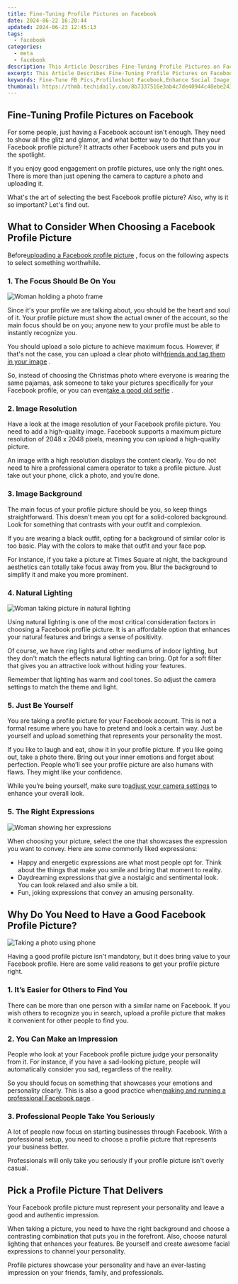 ```yaml
---
title: Fine-Tuning Profile Pictures on Facebook
date: 2024-06-22 16:20:44
updated: 2024-06-23 12:45:13
tags:
  - facebook
categories:
  - meta
  - facebook
description: This Article Describes Fine-Tuning Profile Pictures on Facebook
excerpt: This Article Describes Fine-Tuning Profile Pictures on Facebook
keywords: Fine-Tune FB Pics,Profileshoot Facebook,Enhance Social Image,Optimize Facebook Photo,Improve Profile Pic,Refine Facebook Picture,Upgrade Personal Snap
thumbnail: https://thmb.techidaily.com/8b7337516e3ab4c7de40944c48ebe243474ab75d4e4c1c2d693991f9d3085553.jpg
---
```


## Fine-Tuning Profile Pictures on Facebook

 For some people, just having a Facebook account isn't enough. They need to show all the glitz and glamor, and what better way to do that than your Facebook profile picture? It attracts other Facebook users and puts you in the spotlight.

 If you enjoy good engagement on profile pictures, use only the right ones. There is more than just opening the camera to capture a photo and uploading it.

 What's the art of selecting the best Facebook profile picture? Also, why is it so important? Let's find out.

## What to Consider When Choosing a Facebook Profile Picture

 Before[uploading a Facebook profile picture](https://www.makeuseof.com/how-to-change-facebook-profile-picture/) , focus on the following aspects to select something worthwhile.

### 1\. The Focus Should Be On You

![Woman holding a photo frame](https://static1.makeuseofimages.com/wordpress/wp-content/uploads/2022/10/Woman-holding-a-photo-frame.jpg)

 Since it's your profile we are talking about, you should be the heart and soul of it. Your profile picture must show the actual owner of the account, so the main focus should be on you; anyone new to your profile must be able to instantly recognize you.

 You should upload a solo picture to achieve maximum focus. However, if that's not the case, you can upload a clear photo with[friends and tag them in your image](https://www.makeuseof.com/tag/3-things-you-need-to-know-about-photo-tagging-in-facebook/) .

 So, instead of choosing the Christmas photo where everyone is wearing the same pajamas, ask someone to take your pictures specifically for your Facebook profile, or you can even[take a good old selfie](https://www.makeuseof.com/how-to-take-better-selfies/) .

### 2\. Image Resolution

 Have a look at the image resolution of your Facebook profile picture. You need to add a high-quality image. Facebook supports a maximum picture resolution of 2048 x 2048 pixels, meaning you can upload a high-quality picture.

 An image with a high resolution displays the content clearly. You do not need to hire a professional camera operator to take a profile picture. Just take out your phone, click a photo, and you’re done.

### 3\. Image Background

 The main focus of your profile picture should be you, so keep things straightforward. This doesn't mean you opt for a solid-colored background. Look for something that contrasts with your outfit and complexion.

 If you are wearing a black outfit, opting for a background of similar color is too basic. Play with the colors to make that outfit and your face pop.

 For instance, if you take a picture at Times Square at night, the background aesthetics can totally take focus away from you. Blur the background to simplify it and make you more prominent.

### 4\. Natural Lighting

![Woman taking picture in natural lighting](https://static1.makeuseofimages.com/wordpress/wp-content/uploads/2022/10/Woman-taking-picture-in-natural-lighting-1.jpg)

 Using natural lighting is one of the most critical consideration factors in choosing a Facebook profile picture. It is an affordable option that enhances your natural features and brings a sense of positivity.

 Of course, we have ring lights and other mediums of indoor lighting, but they don't match the effects natural lighting can bring. Opt for a soft filter that gives you an attractive look without hiding your features.

 Remember that lighting has warm and cool tones. So adjust the camera settings to match the theme and light.

### 5\. Just Be Yourself

 You are taking a profile picture for your Facebook account. This is not a formal resume where you have to pretend and look a certain way. Just be yourself and upload something that represents your personality the most.

 If you like to laugh and eat, show it in your profile picture. If you like going out, take a photo there. Bring out your inner emotions and forget about perfection. People who’ll see your profile picture are also humans with flaws. They might like your confidence.

 While you’re being yourself, make sure to[adjust your camera settings](https://www.makeuseof.com/basic-camera-settings-photographers-understand/) to enhance your overall look.

### 5\. The Right Expressions

![Woman showing her expressions](https://static1.makeuseofimages.com/wordpress/wp-content/uploads/2022/10/Woman-showing-her-expressions.jpg)

 When choosing your picture, select the one that showcases the expression you want to convey. Here are some commonly liked expressions:

* Happy and energetic expressions are what most people opt for. Think about the things that make you smile and bring that moment to reality.
* Daydreaming expressions that give a nostalgic and sentimental look. You can look relaxed and also smile a bit.
* Fun, joking expressions that convey an amusing personality.

## Why Do You Need to Have a Good Facebook Profile Picture?

![Taking a photo using phone](https://static1.makeuseofimages.com/wordpress/wp-content/uploads/2022/10/Taking-a-photo-using-phone.jpg)

 Having a good profile picture isn't mandatory, but it does bring value to your Facebook profile. Here are some valid reasons to get your profile picture right.

### 1\. It’s Easier for Others to Find You

 There can be more than one person with a similar name on Facebook. If you wish others to recognize you in search, upload a profile picture that makes it convenient for other people to find you.

### 2\. You Can Make an Impression

 People who look at your Facebook profile picture judge your personality from it. For instance, if you have a sad-looking picture, people will automatically consider you sad, regardless of the reality.

 So you should focus on something that showcases your emotions and personality clearly. This is also a good practice when[making and running a professional Facebook page](https://www.makeuseof.com/tag/how-to-create-a-facebook-business-page/) .

### 3\. Professional People Take You Seriously

 A lot of people now focus on starting businesses through Facebook. With a professional setup, you need to choose a profile picture that represents your business better.

 Professionals will only take you seriously if your profile picture isn't overly casual.

## Pick a Profile Picture That Delivers

 Your Facebook profile picture must represent your personality and leave a good and authentic impression.

 When taking a picture, you need to have the right background and choose a contrasting combination that puts you in the forefront. Also, choose natural lighting that enhances your features. Be yourself and create awesome facial expressions to channel your personality.

 Profile pictures showcase your personality and have an ever-lasting impression on your friends, family, and professionals.


<ins class="adsbygoogle"
     style="display:block"
     data-ad-format="autorelaxed"
     data-ad-client="ca-pub-7571918770474297"
     data-ad-slot="1223367746"></ins>



<ins class="adsbygoogle"
     style="display:block"
     data-ad-client="ca-pub-7571918770474297"
     data-ad-slot="8358498916"
     data-ad-format="auto"
     data-full-width-responsive="true"></ins>
